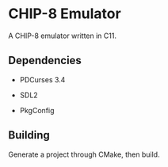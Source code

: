 # CHIP-8 Emulator

A CHIP-8 emulator written in C11.

## Dependencies

* PDCurses 3.4

* SDL2

* PkgConfig

## Building

Generate a project through CMake, then build.
